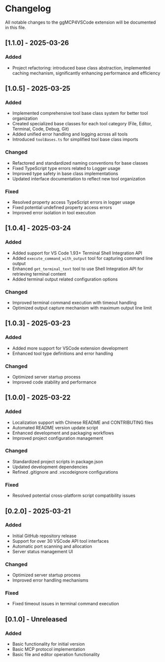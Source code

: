 # Changelog

All notable changes to the ggMCP4VSCode extension will be documented in this file.

## [1.1.0] - 2025-03-26

### Added
- Project refactoring: introduced base class abstraction, implemented caching mechanism, significantly enhancing performance and efficiency

## [1.0.5] - 2025-03-25

### Added
- Implemented comprehensive tool base class system for better tool organization
- Created specialized base classes for each tool category (File, Editor, Terminal, Code, Debug, Git)
- Added unified error handling and logging across all tools
- Introduced `toolBases.ts` for simplified tool base class imports

### Changed
- Refactored and standardized naming conventions for base classes
- Fixed TypeScript type errors related to Logger usage
- Improved type safety in base class implementations
- Updated interface documentation to reflect new tool organization

### Fixed
- Resolved property access TypeScript errors in logger usage
- Fixed potential undefined property access errors
- Improved error isolation in tool execution

## [1.0.4] - 2025-03-24

### Added
- Added support for VS Code 1.93+ Terminal Shell Integration API
- Added `execute_command_with_output` tool for capturing command line output
- Enhanced `get_terminal_text` tool to use Shell Integration API for retrieving terminal content
- Added terminal output related configuration options

### Changed
- Improved terminal command execution with timeout handling
- Optimized output capture mechanism with maximum output line limit

## [1.0.3] - 2025-03-23

### Added
- Added more support for VSCode extension development
- Enhanced tool type definitions and error handling

### Changed
- Optimized server startup process
- Improved code stability and performance

## [1.0.0] - 2025-03-22

### Added
- Localization support with Chinese README and CONTRIBUTING files
- Automated README version update script
- Enhanced development and packaging workflows
- Improved project configuration management

### Changed
- Standardized project scripts in package.json
- Updated development dependencies
- Refined .gitignore and .vscodeignore configurations

### Fixed
- Resolved potential cross-platform script compatibility issues

## [0.2.0] - 2025-03-21

### Added
- Initial GitHub repository release
- Support for over 30 VSCode API tool interfaces
- Automatic port scanning and allocation
- Server status management UI

### Changed
- Optimized server startup process
- Improved error handling mechanisms

### Fixed
- Fixed timeout issues in terminal command execution

## [0.1.0] - Unreleased

### Added
- Basic functionality for initial version
- Basic MCP protocol implementation
- Basic file and editor operation functionality